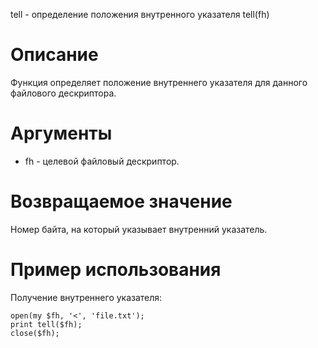 tell - определение положения внутренного указателя
    tell(fh)

Описание
========

Функция определяет положение внутреннего указателя для данного файлового дескриптора.

Аргументы
=========

* fh - целевой файловый дескриптор.

Возвращаемое значение
=====================

Номер байта, на который указывает внутренний указатель.

Пример использования
====================

Получение внутреннего указателя:

    open(my $fh, '<', 'file.txt');
    print tell($fh);
    close($fh);
